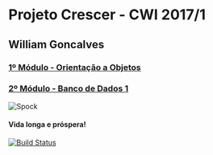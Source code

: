 # Projeto Crescer - CWI 2017/1

## William Goncalves

### [1º Módulo - Orientação a Objetos](https://github.com/cwi-crescer-2017-1/william.goncalves/tree/master/CavaleirosDoZodiacoModulo1)
### [2º Módulo - Banco de Dados 1](https://github.com/cwi-crescer-2017-1/william.goncalves/tree/master/Banco%20de%20Dados%20-%20Modulo%202)


![Spock](http://indicetj.com/pdf/95_ehoba_iehova_jehova.jpg)

#### Vida longa e próspera!

[![Build Status](https://travis-ci.org/cwi-crescer-2017-1/william.goncalves.svg?branch=master)](https://travis-ci.org/cwi-crescer-2017-1/william.goncalves)
